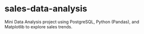 # sales-data-analysis
Mini Data Analysis project using PostgreSQL, Python (Pandas), and Matplotlib to explore sales trends.
